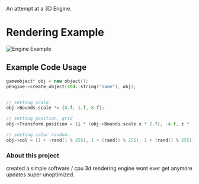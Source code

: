 An attempt at a 3D Engine.

# Rendering Example
![Engine Example](https://github.com/user-attachments/assets/07e8e063-786f-40e3-ae88-a65d902d581e)

## Example Code Usage
```cpp
gameobject* obj = new object();
pEngine->create_object(std::string("name"), obj);


// setting scale
obj->Bounds.scale *= {8.f, 1.f, 8.f};

// setting position, grid
obj->Transform.position = {i * (obj->Bounds.scale.x * 2.f), -4.f, z * (obj->Bounds.scale.z * 2.f)};

// setting color random.
obj->col = {1 + (rand() % 255), 1 + (rand() % 255), 1 + (rand() % 255)}; // vector4
```


### About this project
created a simple software / cpu 3d rendering engine
wont ever get anymore updates
super unoptimized.
